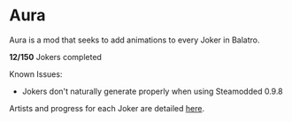 # Aura
Aura is a mod that seeks to add animations to every Joker in Balatro.

**12/150** Jokers completed

Known Issues:
- Jokers don't naturally generate properly when using Steamodded 0.9.8

Artists and progress for each Joker are detailed [here](https://docs.google.com/spreadsheets/d/1MGBtcHmb2hb9bE-ueEiKwMdn3c27fzgU46PYq8b6UhM/edit#gid=0).